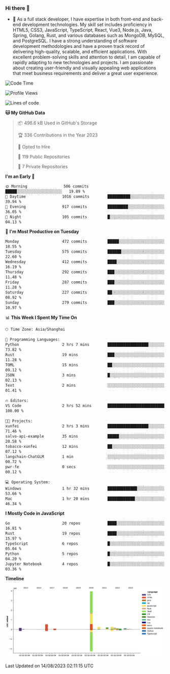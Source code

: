 ### Hi there 👋

- 🌱 As a full stack developer, I have expertise in both front-end and back-end development technologies. My skill set includes proficiency in HTML5, CSS3, JavaScript, TypeScript, React, Vue3, Node.js, Java, Spring, Golang, Rust, and various databases such as MongoDB, MySQL, and PostgreSQL. I have a strong understanding of software development methodologies and have a proven track record of delivering high-quality, scalable, and efficient applications. With excellent problem-solving skills and attention to detail, I am capable of rapidly adapting to new technologies and projects. I am passionate about creating user-friendly and visually appealing web applications that meet business requirements and deliver a great user experience.

<!--START_SECTION:waka-->
![Code Time](http://img.shields.io/badge/Code%20Time-1%2C083%20hrs%209%20mins-blue)

![Profile Views](http://img.shields.io/badge/Profile%20Views-0-blue)

![Lines of code](https://img.shields.io/badge/From%20Hello%20World%20I%27ve%20Written-6.0%20million%20lines%20of%20code-blue)

**🐱 My GitHub Data** 

> 📦 496.6 kB Used in GitHub's Storage 
 > 
> 🏆 336 Contributions in the Year 2023
 > 
> 💼 Opted to Hire
 > 
> 📜 119 Public Repositories 
 > 
> 🔑 7 Private Repositories 
 > 
**I'm an Early 🐤** 

```text
🌞 Morning                506 commits         █████░░░░░░░░░░░░░░░░░░░░   19.89 % 
🌆 Daytime                1016 commits        ██████████░░░░░░░░░░░░░░░   39.94 % 
🌃 Evening                917 commits         █████████░░░░░░░░░░░░░░░░   36.05 % 
🌙 Night                  105 commits         █░░░░░░░░░░░░░░░░░░░░░░░░   04.13 % 
```
📅 **I'm Most Productive on Tuesday** 

```text
Monday                   472 commits         █████░░░░░░░░░░░░░░░░░░░░   18.55 % 
Tuesday                  575 commits         ██████░░░░░░░░░░░░░░░░░░░   22.60 % 
Wednesday                412 commits         ████░░░░░░░░░░░░░░░░░░░░░   16.19 % 
Thursday                 292 commits         ███░░░░░░░░░░░░░░░░░░░░░░   11.48 % 
Friday                   287 commits         ███░░░░░░░░░░░░░░░░░░░░░░   11.28 % 
Saturday                 227 commits         ██░░░░░░░░░░░░░░░░░░░░░░░   08.92 % 
Sunday                   279 commits         ███░░░░░░░░░░░░░░░░░░░░░░   10.97 % 
```


📊 **This Week I Spent My Time On** 

```text
🕑︎ Time Zone: Asia/Shanghai

💬 Programming Languages: 
Python                   2 hrs 7 mins        ██████████████████░░░░░░░   73.82 % 
Rust                     19 mins             ███░░░░░░░░░░░░░░░░░░░░░░   11.28 % 
TOML                     15 mins             ██░░░░░░░░░░░░░░░░░░░░░░░   09.12 % 
JSON                     3 mins              █░░░░░░░░░░░░░░░░░░░░░░░░   02.13 % 
Text                     2 mins              ░░░░░░░░░░░░░░░░░░░░░░░░░   01.41 % 

🔥 Editors: 
VS Code                  2 hrs 52 mins       █████████████████████████   100.00 % 

🐱‍💻 Projects: 
xunfei                   2 hrs 3 mins        ██████████████████░░░░░░░   71.46 % 
salvo-api-example        35 mins             █████░░░░░░░░░░░░░░░░░░░░   20.58 % 
tobacco-xunfei           12 mins             ██░░░░░░░░░░░░░░░░░░░░░░░   07.12 % 
langchain-ChatGLM        1 min               ░░░░░░░░░░░░░░░░░░░░░░░░░   00.72 % 
pwr-fe                   0 secs              ░░░░░░░░░░░░░░░░░░░░░░░░░   00.12 % 

💻 Operating System: 
Windows                  1 hr 32 mins        █████████████░░░░░░░░░░░░   53.66 % 
Mac                      1 hr 20 mins        ████████████░░░░░░░░░░░░░   46.34 % 
```

**I Mostly Code in JavaScript** 

```text
Go                       20 repos            ████░░░░░░░░░░░░░░░░░░░░░   16.81 % 
Rust                     19 repos            ████░░░░░░░░░░░░░░░░░░░░░   15.97 % 
TypeScript               6 repos             █░░░░░░░░░░░░░░░░░░░░░░░░   05.04 % 
Python                   5 repos             █░░░░░░░░░░░░░░░░░░░░░░░░   04.20 % 
Jupyter Notebook         4 repos             █░░░░░░░░░░░░░░░░░░░░░░░░   03.36 % 
```



**Timeline**

![Lines of Code chart](https://raw.githubusercontent.com/elton/elton/main/assets/bar_graph.png)


 Last Updated on 14/08/2023 02:11:15 UTC
<!--END_SECTION:waka-->

<!--
**elton/elton** is a ✨ _special_ ✨ repository because its `README.md` (this file) appears on your GitHub profile.

Here are some ideas to get you started:

- 🔭 I’m currently working on ...
- 🌱 I’m currently learning ...
- 👯 I’m looking to collaborate on ...
- 🤔 I’m looking for help with ...
- 💬 Ask me about ...
- 📫 How to reach me: ...
- 😄 Pronouns: ...
- ⚡ Fun fact: ...
-->
